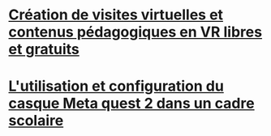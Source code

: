 # [Création de visites virtuelles et contenus pédagogiques en VR libres et gratuits](https://github.com/MaximeR37/VR-Markdown/tree/main/guide1)


# [L'utilisation et configuration du casque Meta quest 2 dans un cadre scolaire](https://github.com/MaximeR37/VR-Markdown/blob/main/guide2/README.md) 
